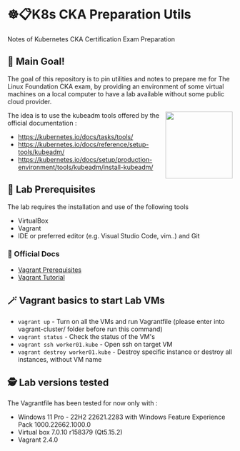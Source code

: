 # ☸️📋K8s CKA Preparation Utils
Notes of Kubernetes CKA Certification Exam Preparation

## 🥅 Main Goal!
The goal of this repository is to pin utilities and notes to prepare me for The Linux Foundation CKA exam, by providing an environment of some virtual machines on a local computer to have a lab available without some public cloud provider. 

<img src="https://kubernetes.io/images/kubeadm-stacked-color.png" align="right" width="150px"> 

The idea is to use the kubeadm tools offered by the official documentation :
+ <https://kubernetes.io/docs/tasks/tools/>
+ <https://kubernetes.io/docs/reference/setup-tools/kubeadm/>
+ <https://kubernetes.io/docs/setup/production-environment/tools/kubeadm/install-kubeadm/>

## 🧪 Lab Prerequisites
The lab requires the installation and use of the following tools
+ VirtualBox
+ Vagrant
+ IDE or preferred editor (e.g. Visual Studio Code, vim..) and Git 

### 📜 Official Docs
+ [Vagrant Prerequisites](https://developer.hashicorp.com/vagrant/tutorials/getting-started/getting-started-index#prerequisites)
+ [Vagrant Tutorial](https://developer.hashicorp.com/vagrant/tutorials/getting-started)

## 🪄 Vagrant basics to start Lab VMs
+ `vagrant up` - Turn on all the VMs and run Vagrantfile (please enter into vagrant-cluster/ folder before run this command)
+ `vagrant status` - Check the status of the VM's
+ `vagrant ssh worker01.kube` - Open ssh on target VM
+ `vagrant destroy worker01.kube` - Destroy specific instance or destroy all instances, without VM name

## 🕵️ Lab versions tested
The Vagrantfile has been tested for now only with :
+ Windows 11 Pro - 22H2 22621.2283 with Windows Feature Experience Pack 1000.22662.1000.0
+ Virtual box 7.0.10 r158379 (Qt5.15.2)
+ Vagrant 2.4.0

